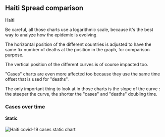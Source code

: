 ## Haiti Spread comparison 

Haiti



Be careful, all those charts use a logarithmic scale, because it's the best way to analyze how the epidemic is evolving.
 
The horizontal position of the different countries is adjusted to have the same fix number of deaths at the position in the graph, for comparison purpose.

The vertical position of the different curves is of course impacted too.

"Cases" charts are even more affected too because they use the same time offset that is used for "deaths".

The only important thing to look at in those charts is the slope of the curve : the steeper the curve, the shorter the "cases" and "deaths" doubling time.



 
### Cases over time
 
#### Static
![Haiti covid-19 cases static chart](https://raw.githubusercontent.com/madlag/coronavirus_study/master/notebooks/graphs/2020-03-20/countries/Haiti/2020-03-20_Haiti_deaths.png "Haiti covid-19 cases static chart")   

